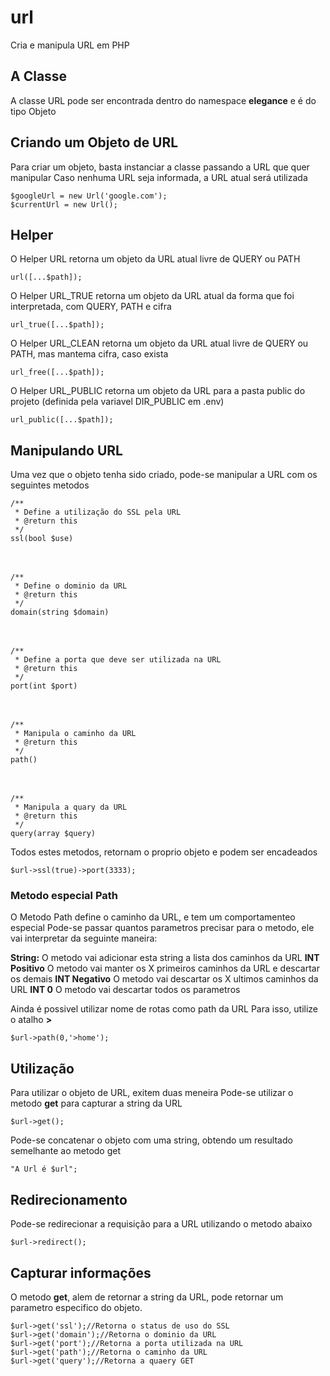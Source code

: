 # url
Cria e manipula URL em PHP

## A Classe
A classe URL pode ser encontrada dentro do namespace **elegance** e é do tipo Objeto

## Criando um Objeto de URL
Para criar um objeto, basta instanciar a classe passando a URL que quer manipular
Caso nenhuma URL seja informada, a URL atual será utilizada

    $googleUrl = new Url('google.com');
    $currentUrl = new Url();

## Helper
O Helper URL retorna um objeto da URL atual livre de QUERY ou PATH

    url([...$path]);

O Helper URL_TRUE retorna um objeto da URL atual da forma que foi interpretada, com QUERY, PATH e cifra

    url_true([...$path]);

O Helper URL_CLEAN retorna um objeto da URL atual livre de QUERY ou PATH, mas mantema cifra, caso exista

    url_free([...$path]);

O Helper URL_PUBLIC retorna um objeto da URL para a pasta public do projeto (definida pela variavel DIR_PUBLIC em .env)

    url_public([...$path]);

## Manipulando URL
Uma vez que o objeto tenha sido criado, pode-se manipular a URL com os seguintes metodos

    /**
     * Define a utilização do SSL pela URL
     * @return this
     */
    ssl(bool $use)
ㅤ

    /**
     * Define o dominio da URL
     * @return this
     */
    domain(string $domain)
ㅤ

    /**
     * Define a porta que deve ser utilizada na URL
     * @return this
     */
    port(int $port)
ㅤ

    /**
     * Manipula o caminho da URL
     * @return this
     */
    path()
ㅤ

    /**
     * Manipula a quary da URL
     * @return this
     */
    query(array $query)

Todos estes metodos, retornam o proprio objeto e podem ser encadeados

    $url->ssl(true)->port(3333);

### Metodo especial Path
O Metodo Path define o caminho da URL, e tem um comportamenteo especial
Pode-se passar quantos parametros precisar para o metodo, ele vai interpretar da seguinte maneira:

**String:** O metodo vai adicionar esta string a lista dos caminhos da URL
**INT Positivo** O metodo vai manter os X primeiros caminhos da URL e descartar os demais
**INT Negativo** O metodo vai descartar os X ultimos caminhos da URL
**INT 0** O metodo vai descartar todos os parametros

Ainda é possivel utilizar nome de rotas como path da URL
Para isso, utilize o atalho **>**

    $url->path(0,'>home');

## Utilização
Para utilizar o objeto de URL, exitem duas meneira
Pode-se utilizar o metodo **get** para capturar a string da URL

    $url->get();

Pode-se concatenar o objeto com uma string, obtendo um resultado semelhante ao metodo get

    "A Url é $url";

## Redirecionamento
Pode-se redirecionar a requisição para a URL utilizando o metodo abaixo

    $url->redirect();

## Capturar informações
O metodo **get**, alem de retornar a string da URL, pode retornar um parametro especifico do objeto.

    $url->get('ssl');//Retorna o status de uso do SSL
    $url->get('domain');//Retorna o dominio da URL
    $url->get('port');//Retorna a porta utilizada na URL
    $url->get('path');//Retorna o caminho da URL
    $url->get('query');//Retorna a quaery GET
